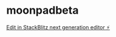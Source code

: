 # moonpadbeta

[Edit in StackBlitz next generation editor ⚡️](https://stackblitz.com/~/github.com/SageServices/moonpadbeta)